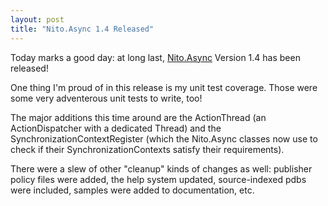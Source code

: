 ```yaml
---
layout: post
title: "Nito.Async 1.4 Released"
---
```

Today marks a good day: at long last, [Nito.Async](http://www.codeplex.com/NitoAsync) Version 1.4 has been released!



One thing I'm proud of in this release is my unit test coverage. Those were some very adventerous unit tests to write, too!



The major additions this time around are the ActionThread (an ActionDispatcher with a dedicated Thread) and the SynchronizationContextRegister (which the Nito.Async classes now use to check if their SynchronizationContexts satisfy their requirements).



There were a slew of other "cleanup" kinds of changes as well: publisher policy files were added, the help system updated, source-indexed pdbs were included, samples were added to documentation, etc.

